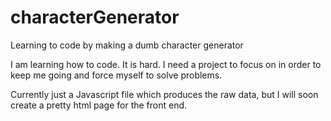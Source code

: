 # characterGenerator
Learning to code by making a dumb character generator

I am learning how to code. It is hard. I need a project to focus on in order to keep me going and force myself to solve problems.

Currently just a Javascript file which produces the raw data, but I will soon create a pretty html page for the front end.
